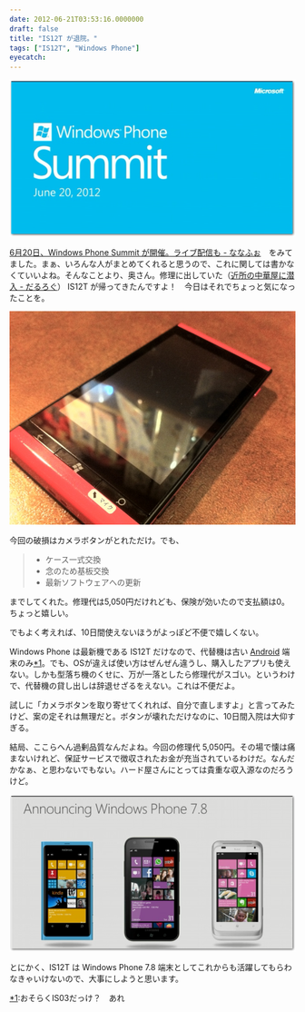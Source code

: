 ```yaml
---
date: 2012-06-21T03:53:16.0000000
draft: false
title: "IS12T が退院。"
tags: ["IS12T", "Windows Phone"]
eyecatch: 
---
```

<p><img src="20120621033301.png" alt="f:id:daruyanagi:20120621033301p:plain" title="f:id:daruyanagi:20120621033301p:plain" class="hatena-fotolife"></p><p><a href="http://nanapho.jp/archives/2012/06/details-of-windows-phone-summit-on-june-20/">  6&#x6708;20&#x65E5;&#x3001;Windows Phone Summit &#x304C;&#x958B;&#x50AC;&#x3002;&#x30E9;&#x30A4;&#x30D6;&#x914D;&#x4FE1;&#x3082; - &#x306A;&#x306A;&#x3075;&#x3049;</a>　をみてました。まぁ、いろんな人がまとめてくれると思うので、これに関しては書かなくていいよね。そんなことより、奥さん。修理に出していた（<a href="http://daruyanagi.hatenablog.com/entry/2012/06/11/224613">&#x8FD1;&#x6240;&#x306E;&#x4E2D;&#x83EF;&#x5C4B;&#x306B;&#x6F5C;&#x5165; - &#x3060;&#x308B;&#x308D;&#x3050;</a>） IS12T が帰ってきたんですよ！　今日はそれでちょっと気になったことを。</p><p><img src="20120620194431.jpg" alt="f:id:daruyanagi:20120620194431j:plain" title="f:id:daruyanagi:20120620194431j:plain" class="hatena-fotolife"></p><p>今回の破損はカメラボタンがとれただけ。でも、</p>

<blockquote>

<ul>
<li>ケース一式交換</li>
<li>念のため基板交換</li>
<li>最新ソフトウェアへの更新</li>
</ul>
</blockquote>
<p>までしてくれた。修理代は5,050円だけれども、保険が効いたので支払額は0。ちょっと嬉しい。</p><p>でもよく考えれば、10日間使えないほうがよっぽど不便で嬉しくない。</p><p>Windows Phone は最新機である IS12T だけなので、代替機は古い <a class="keyword" href="http://d.hatena.ne.jp/keyword/Android">Android</a> 端末のみ<a href="#f1" name="fn1" title="おそらくIS03だっけ？　あれ">*1</a>。でも、OSが違えば使い方はぜんぜん違うし、購入したアプリも使えない。しかも型落ち機のくせに、万が一落としたら修理代がスゴい。というわけで、代替機の貸し出しは辞退せざるをえない。これは不便だよ。</p><p>試しに「カメラボタンを取り寄せてくれれば、自分で直しますよ」と言ってみたけど、案の定それは無理だと。ボタンが壊れただけなのに、10日間入院は大仰すぎる。</p><p>結局、ここらへん過剰品質なんだよね。今回の修理代 5,050円。その場で懐は痛まないけれど、保証サービスで徴収されたお金が充当されているわけだ。なんだかなぁ、と思わないでもない。ハード屋さんにとっては貴重な収入源なのだろうけど。</p><p><img src="20120621033409.png" alt="f:id:daruyanagi:20120621033409p:plain" title="f:id:daruyanagi:20120621033409p:plain" class="hatena-fotolife"></p><p>とにかく、IS12T は Windows Phone 7.8 端末としてこれからも活躍してもらわなきゃいけないので、大事にしようと思います。</p>
<div class="footnote">
<p class="footnote"><a href="#fn1" name="f1" class="footnote-number">*1</a><span class="footnote-delimiter">:</span><span class="footnote-text">おそらくIS03だっけ？　あれ</span></p>
</div>